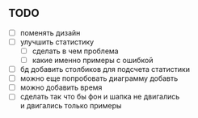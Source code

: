 ## TODO

- [ ] поменять дизайн
- [ ] улучшить статистику
  - [ ] сделать в чем проблема
  - [ ] какие именно примеры с ошибкой
- [ ] бд добавить столбиков для подсчета статистики
- [ ] можно еще попробовать диаграмму добавть
- [ ] можно добавить время
- [ ] сделать так что бы фон и шапка не двигались \
и двигались только примеры 